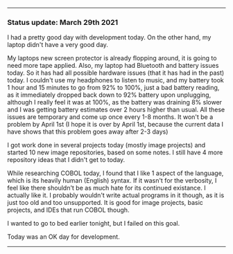 
***

### Status update: March 29th 2021

I had a pretty good day with development today. On the other hand, my laptop didn't have a very good day.

My laptops new screen protector is already flopping around, it is going to need more tape applied. Also, my laptop had Bluetooth and battery issues today. So it has had all possible hardware issues (that it has had in the past) today. I couldn't use my headphones to listen to music, and my battery took 1 hour and 15 minutes to go from 92% to 100%, just a bad battery reading, as it immediately dropped back down to 92% battery upon unplugging, although I really feel it was at 100%, as the battery was draining 8% slower and I was getting battery estimates over 2 hours higher than usual. All these issues are temporary and come up once every 1-8 months. It won't be a problem by April 1st (I hope it is over by April 1st, because the current data I have shows that this problem goes away after 2-3 days)

I got work done in several projects today (mostly image projects) and started 10 new image repositories, based on some notes. I still have 4 more repository ideas that I didn't get to today.

While researching COBOL today, I found that I like 1 aspect of the language, which is its heavily human (English) syntax. If it wasn't for the verbosity, I feel like there shouldn't be as much hate for its continued existance. I actually like it. I probably wouldn't write actual programs in it though, as it is just too old and too unsupported. It is good for image projects, basic projects, and IDEs that run COBOL though.

I wanted to go to bed earlier tonight, but I failed on this goal.

Today was an OK day for development.

***

